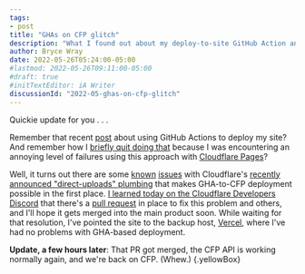 ```yaml
---
tags:
- post
title: "GHAs on CFP glitch"
description: "What I found out about my deploy-to-site GitHub Action and Cloudflare Pages."
author: Bryce Wray
date: 2022-05-26T05:24:00-05:00
#lastmod: 2022-05-26T09:11:00-05:00
#draft: true
#initTextEditor: iA Writer
discussionId: "2022-05-ghas-on-cfp-glitch"
---
```


Quickie update for you . . .

Remember that recent [post](/posts/2022/05/using-dart-sass-hugo-github-actions-edition/) about using GitHub Actions to deploy my site? And remember how I [briefly quit doing that](/posts/2022/05/using-dart-sass-hugo-back-to-node/) because I was encountering an annoying level of failures using this approach with [Cloudflare Pages](https://pages.cloudflare.com)?

Well, it turns out there are some [known](https://github.com/cloudflare/pages-action/issues/8) [issues](https://github.com/cloudflare/wrangler2/issues/960) with Cloudflare's [recently announced "direct-uploads" plumbing](https://blog.cloudflare.com/cloudflare-pages-direct-uploads/) that makes GHA-to-CFP deployment possible in the first place. [I learned today on the Cloudflare Developers Discord](https://discord.com/channels/595317990191398933/973531909340692541/979293762654183445) that there's a [pull request](https://github.com/cloudflare/wrangler2/pull/1028) in place to fix this problem and others, and I'll hope it gets merged into the main product soon. While waiting for that resolution, I've pointed the site to the backup host, [Vercel](https://vercel.com), where I've had no problems with GHA-based deployment.

**Update, a few hours later**: That PR got merged, the CFP API is working normally again, and we're back on CFP. (Whew.)
{.yellowBox}
